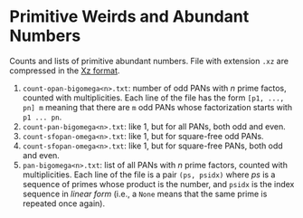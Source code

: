 # Primitive Weirds and Abundant Numbers

Counts and lists of primitive abundant numbers. File with extension `.xz` are compressed in the [Xz format](https://en.wikipedia.org/wiki/Xz).

1. `count-opan-bigomega<n>.txt`: number of odd PANs with *n* prime factos, counted with multiplicities. Each line of the file has the form `[p1, ..., pn] m` meaning that there are `m` odd PANs whose factorization starts with `p1 ... pn`.
2. `count-pan-bigomega<n>.txt`: like 1, but for all PANs, both odd and even.
3. `count-sfopan-omega<n>.txt`: like 1, but for square-free odd PANs.
4. `count-sfopan-omega<n>.txt`: like 1, but for square-free PANs, both odd and even.
5. `pan-bigomega<n>.txt`: list of all PANs with *n* prime factors, counted with multiplicities. Each line of the file is a pair `(ps, psidx)` where *ps* is a sequence of primes whose product is the number, and `psidx` is the index sequence in *linear form* (i.e., a `None` means that the same prime is repeated once again).
